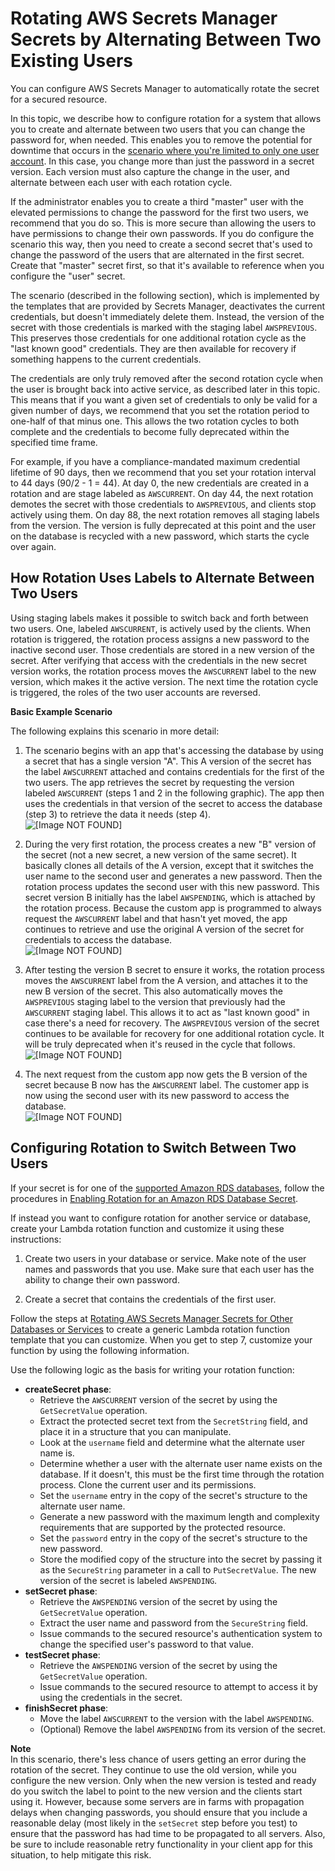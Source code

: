 # Rotating AWS Secrets Manager Secrets by Alternating Between Two Existing Users<a name="rotating-secrets-two-users"></a>

You can configure AWS Secrets Manager to automatically rotate the secret for a secured resource\. 

In this topic, we describe how to configure rotation for a system that allows you to create and alternate between two users that you can change the password for, when needed\. This enables you to remove the potential for downtime that occurs in the [scenario where you're limited to only one user account](rotating-secrets-one-user-one-password.md)\. In this case, you change more than just the password in a secret version\. Each version must also capture the change in the user, and alternate between each user with each rotation cycle\.

If the administrator enables you to create a third "master" user with the elevated permissions to change the password for the first two users, we recommend that you do so\. This is more secure than allowing the users to have permissions to change their own passwords\. If you do configure the scenario this way, then you need to create a second secret that's used to change the password of the users that are alternated in the first secret\. Create that "master" secret first, so that it's available to reference when you configure the "user" secret\.

The scenario \(described in the following section\), which is implemented by the templates that are provided by Secrets Manager, deactivates the current credentials, but doesn't immediately delete them\. Instead, the version of the secret with those credentials is marked with the staging label `AWSPREVIOUS`\. This preserves those credentials for one additional rotation cycle as the "last known good" credentials\. They are then available for recovery if something happens to the current credentials\. 

The credentials are only truly removed after the second rotation cycle when the user is brought back into active service, as described later in this topic\. This means that if you want a given set of credentials to only be valid for a given number of days, we recommend that you set the rotation period to one\-half of that minus one\. This allows the two rotation cycles to both complete and the credentials to become fully deprecated within the specified time frame\. 

For example, if you have a compliance\-mandated maximum credential lifetime of 90 days, then we recommend that you set your rotation interval to 44 days \(90/2 \- 1 = 44\)\. At day 0, the new credentials are created in a rotation and are stage labeled as `AWSCURRENT`\. On day 44, the next rotation demotes the secret with those credentials to `AWSPREVIOUS`, and clients stop actively using them\. On day 88, the next rotation removes all staging labels from the version\. The version is fully deprecated at this point and the user on the database is recycled with a new password, which starts the cycle over again\.

## How Rotation Uses Labels to Alternate Between Two Users<a name="about-labels-rotating-switch-users"></a>

Using staging labels makes it possible to switch back and forth between two users\. One, labeled `AWSCURRENT`, is actively used by the clients\. When rotation is triggered, the rotation process assigns a new password to the inactive second user\. Those credentials are stored in a new version of the secret\. After verifying that access with the credentials in the new secret version works, the rotation process moves the `AWSCURRENT` label to the new version, which makes it the active version\. The next time the rotation cycle is triggered, the roles of the two user accounts are reversed\.

**Basic Example Scenario**

The following explains this scenario in more detail:

1. The scenario begins with an app that's accessing the database by using a secret that has a single version "A"\. This A version of the secret has the label `AWSCURRENT` attached and contains credentials for the first of the two users\. The app retrieves the secret by requesting the version labeled `AWSCURRENT` \(steps 1 and 2 in the following graphic\)\. The app then uses the credentials in that version of the secret to access the database \(step 3\) to retrieve the data it needs \(step 4\)\.  
![\[Image NOT FOUND\]](http://docs.aws.amazon.com/secretsmanager/latest/userguide/images/secret-rotate-1a.png)

1. During the very first rotation, the process creates a new "B" version of the secret \(not a new secret, a new version of the same secret\)\. It basically clones all details of the A version, except that it switches the user name to the second user and generates a new password\. Then the rotation process updates the second user with this new password\. This secret version B initially has the label `AWSPENDING`, which is attached by the rotation process\. Because the custom app is programmed to always request the `AWSCURRENT` label and that hasn't yet moved, the app continues to retrieve and use the original A version of the secret for credentials to access the database\.  
![\[Image NOT FOUND\]](http://docs.aws.amazon.com/secretsmanager/latest/userguide/images/secret-rotate-1b.png)

1. After testing the version B secret to ensure it works, the rotation process moves the `AWSCURRENT` label from the A version, and attaches it to the new B version of the secret\. This also automatically moves the `AWSPREVIOUS` staging label to the version that previously had the `AWSCURRENT` staging label\. This allows it to act as "last known good" in case there's a need for recovery\. The `AWSPREVIOUS` version of the secret continues to be available for recovery for one additional rotation cycle\. It will be truly deprecated when it's reused in the cycle that follows\.  
![\[Image NOT FOUND\]](http://docs.aws.amazon.com/secretsmanager/latest/userguide/images/secret-rotate-1c.png)

1. The next request from the custom app now gets the B version of the secret because B now has the `AWSCURRENT` label\. The customer app is now using the second user with its new password to access the database\.  
![\[Image NOT FOUND\]](http://docs.aws.amazon.com/secretsmanager/latest/userguide/images/secret-rotate-1d.png)

## Configuring Rotation to Switch Between Two Users<a name="configure-rotating-two-users-only"></a>

If your secret is for one of the [supported Amazon RDS databases](intro.md#full-rotation-support), follow the procedures in [Enabling Rotation for an Amazon RDS Database Secret](enable-rotation-rds.md)\.

If instead you want to configure rotation for another service or database, create your Lambda rotation function and customize it using these instructions:

1. Create two users in your database or service\. Make note of the user names and passwords that you use\. Make sure that each user has the ability to change their own password\.

1. Create a secret that contains the credentials of the first user\.

Follow the steps at [Rotating AWS Secrets Manager Secrets for Other Databases or Services](rotating-secrets-create-generic-template.md) to create a generic Lambda rotation function template that you can customize\. When you get to step 7, customize your function by using the following information\.

Use the following logic as the basis for writing your rotation function:
+ **createSecret phase**:
  + Retrieve the `AWSCURRENT` version of the secret by using the `GetSecretValue` operation\.
  + Extract the protected secret text from the `SecretString` field, and place it in a structure that you can manipulate\.
  + Look at the `username` field and determine what the alternate user name is\.
  + Determine whether a user with the alternate user name exists on the database\. If it doesn't, this must be the first time through the rotation process\. Clone the current user and its permissions\.
  + Set the `username` entry in the copy of the secret's structure to the alternate user name\.
  + Generate a new password with the maximum length and complexity requirements that are supported by the protected resource\.
  + Set the `password` entry in the copy of the secret's structure to the new password\.
  + Store the modified copy of the structure into the secret by passing it as the `SecureString` parameter in a call to `PutSecretValue`\. The new version of the secret is labeled `AWSPENDING`\.
+ **setSecret phase**:
  + Retrieve the `AWSPENDING` version of the secret by using the `GetSecretValue` operation\.
  + Extract the user name and password from the `SecureString` field\.
  + Issue commands to the secured resource's authentication system to change the specified user's password to that value\.
+ **testSecret phase**:
  + Retrieve the `AWSPENDING` version of the secret by using the `GetSecretValue` operation\.
  + Issue commands to the secured resource to attempt to access it by using the credentials in the secret\.
+ **finishSecret phase**:
  + Move the label `AWSCURRENT` to the version with the label `AWSPENDING`\.
  + \(Optional\) Remove the label `AWSPENDING` from its version of the secret\.

**Note**  
In this scenario, there's less chance of users getting an error during the rotation of the secret\. They continue to use the old version, while you configure the new version\. Only when the new version is tested and ready do you switch the label to point to the new version and the clients start using it\. However, because some servers are in farms with propagation delays when changing passwords, you should ensure that you include a reasonable delay \(most likely in the `setSecret` step before you test\) to ensure that the password has had time to be propagated to all servers\. Also, be sure to include reasonable retry functionality in your client app for this situation, to help mitigate this risk\.